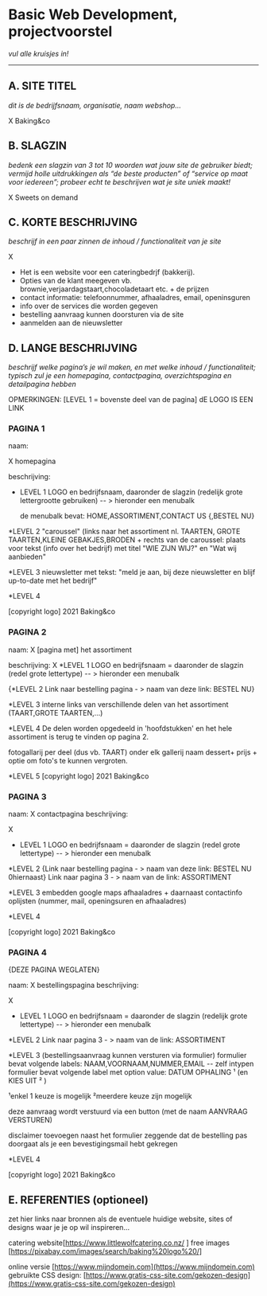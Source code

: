 # Basic Web Development, projectvoorstel

_vul alle kruisjes in!_

---

## A. SITE TITEL
_dit is de bedrijfsnaam, organisatie, naam webshop..._

X 
Baking&co

## B. SLAGZIN
_bedenk een slagzin van 3 tot 10 woorden wat jouw site de gebruiker biedt; vermijd holle uitdrukkingen als “de beste producten” of “service op maat voor iedereen”; probeer echt te beschrijven wat je site uniek maakt!_

X 
Sweets on demand

## C. KORTE BESCHRIJVING 
_beschrijf in een paar zinnen de inhoud / functionaliteit van je site_

X 
* Het is een website voor een cateringbedrjf (bakkerij).
* Opties van de klant meegeven vb. brownie,verjaardagstaart,chocoladetaart etc. + de prijzen
* contact informatie: telefoonnummer, afhaaladres, email, openinsguren
* info over de services die worden gegeven
* bestelling aanvraag kunnen doorsturen via de site
* aanmelden aan de nieuwsletter

## D. LANGE BESCHRIJVING 
_beschrijf welke pagina’s je wil maken, en met welke inhoud / functionaliteit; typisch zul je een homepagina, contactpagina, overzichtspagina en detailpagina hebben_

OPMERKINGEN:
[LEVEL 1 = bovenste deel van de pagina]
dE LOGO IS EEN LINK 

### PAGINA 1 
naam:

 X homepagina 

beschrijving: 

* LEVEL 1 
LOGO en bedrijfsnaam, daaronder de slagzin (redelijk grote lettergrootte gebruiken)
-- > hieronder een menubalk
  
  
  de menubalk bevat: HOME,ASSORTIMENT,CONTACT US {,BESTEL NU}

*LEVEL 2
"caroussel" (links naar het assortiment nl.  TAARTEN, GROTE TAARTEN,KLEINE GEBAKJES,BRODEN
+
rechts van de caroussel: plaats voor tekst (info over het bedrijf) met titel "WIE ZIJN WIJ?" en "Wat wij aanbieden"

*LEVEL 3
nieuwsletter met tekst: "meld je aan, bij deze nieuwsletter en blijf up-to-date met het bedrijf"

*LEVEL 4

 [copyright logo] 2021 Baking&co


### PAGINA 2


naam:
 X  [pagina met] het assortiment

beschrijving:
X
*LEVEL 1 
LOGO en bedrijfsnaam = daaronder de slagzin (redel grote lettertype)
-- > hieronder een menubalk

{*LEVEL 2 
Link naar bestelling pagina - > naam van deze link: BESTEL NU}

*LEVEL 3
interne links van verschillende delen van het assortiment (TAART,GROTE TAARTEN,...)


*LEVEL 4
De delen worden opgedeeld in 'hoofdstukken' en het hele assortiment is terug te vinden op pagina 2.

fotogallarij per deel (dus vb. TAART)
onder elk gallerij naam dessert+ prijs + optie om foto's te kunnen vergroten.

*LEVEL 5
 [copyright logo] 2021 Baking&co

### PAGINA 3
naam: X  contactpagina 
beschrijving:

X
* LEVEL 1 
LOGO en bedrijfsnaam = daaronder de slagzin (redel grote lettertype)
-- > hieronder een menubalk

*LEVEL 2
{Link naar bestelling pagina - > naam van deze link: BESTEL NU
0hiernaast}
Link naar pagina 3 - > naam van de link: ASSORTIMENT

*LEVEL 3 
embedden google maps afhaaladres + daarnaast contactinfo oplijsten (nummer, mail, openingsuren en afhaaladres)
 
*LEVEL 4

 [copyright logo] 2021 Baking&co

### PAGINA 4  

{DEZE PAGINA WEGLATEN}

naam: 
X  bestellingspagina
beschrijving:

X
* LEVEL 1 
LOGO en bedrijfsnaam = daaronder de slagzin (redelijk grote lettertype)
-- > hieronder een menubalk

*LEVEL 2 
Link naar pagina 3 - > naam van de link: ASSORTIMENT

*LEVEL 3
(bestellingsaanvraag kunnen versturen via formulier)
formulier bevat volgende labels: NAAM,VOORNAAM,NUMMER,EMAIL -- zelf intypen
formulier bevat volgende label met option value: DATUM OPHALING ¹ (en KIES UIT ² )

¹enkel 1 keuze is mogelijk
²meerdere keuze zijn mogelijk

deze aanvraag wordt verstuurd via een button (met de naam AANVRAAG VERSTUREN)

disclaimer toevoegen naast het formulier zeggende dat de bestelling pas doorgaat als je een bevestigingsmail hebt gekregen

*LEVEL 4

 [copyright logo] 2021 Baking&co


## E. REFERENTIES (optioneel) 
zet hier links naar bronnen als de eventuele huidige website, sites of designs waar je je op wil inspireren... 

catering website[https://www.littlewolfcatering.co.nz/  ]
free images [https://pixabay.com/images/search/baking%20logo%20/]

online versie [https://www.mijndomein.com](https://www.mijndomein.com)  
gebruikte CSS design: [https://www.gratis-css-site.com/gekozen-design](https://www.gratis-css-site.com/gekozen-design) 
